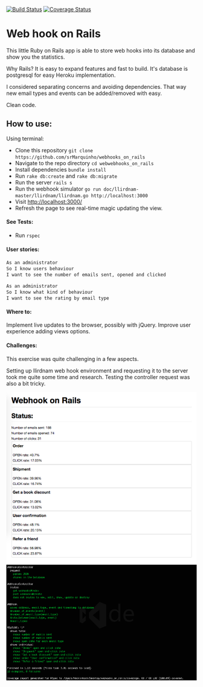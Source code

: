 [![Build Status](https://travis-ci.org/srMarquinho/webhooks_on_rails.svg?branch=master)](https://travis-ci.org/srMarquinho/webhooks_on_rails)
[![Coverage Status](https://coveralls.io/repos/github/srMarquinho/webhooks_on_rails/badge.svg?branch=master)](https://coveralls.io/github/srMarquinho/webhooks_on_rails?branch=master)

# Web hook on Rails
This little Ruby on Rails app is able to store web hooks into its database and show you the statistics.

Why Rails? It is easy to expand features and fast to build. It's database is postgresql for easy Heroku implementation.

I considered separating concerns and avoiding dependencies. That way new email types and events can be added/removed with easy.

Clean code.

## How to use:
Using terminal:
- Clone this repository `git clone https://github.com/srMarquinho/webhooks_on_rails`
- Navigate to the repo directory `cd webwebhooks_on_rails`
- Install dependencies `bundle install`
- Run `rake db:create` and `rake db:migrate`
- Run the server `rails s`
- Run the webhook simulator `go run doc/llirdnam-master/llirdnam/llirdnam.go http://localhost:3000`
- Visit <http://localhost:3000/>
- Refresh the page to see real-time magic updating the view.

#### See Tests:
- Run `rspec`

#### User stories:

```
As an administrator
So I know users behaviour
I want to see the number of emails sent, opened and clicked
```
```
As an administrator
So I know what kind of behaviour
I want to see the rating by email type
```

#### Where to:
Implement live updates to the browser, possibly with jQuery.
Improve user experience adding views options.

#### Challenges:
This exercise was quite challenging in a few aspects.

Setting up llirdnam web hook environment and requesting it to the server took me quite some time and research. Testing the controller request was also a bit tricky.

![alt text](doc/screen.png)
![alt text](doc/test.png)
